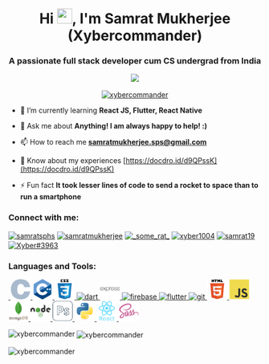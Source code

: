 <h1 align="center">Hi <img src="https://media.tenor.com/images/b617c36f9db276d3146e974b8ff64f4c/tenor.gif" height="30" width="30">, I'm Samrat Mukherjee (Xybercommander)</h1>
<h3 align="center">A passionate full stack developer cum CS undergrad from India</h3>
<p align="center"><img src="https://i.imgur.com/umyYjo0.gif"></p>

<p align="center"> <a href="https://github.com/ryo-ma/github-profile-trophy"><img src="https://github-profile-trophy.vercel.app/?username=xybercommander" alt="xybercommander" /></a> </p>

- 🌱 I’m currently learning **React JS, Flutter, React Native**

- 💬 Ask me about **Anything! I am always happy to help! :)**

- 📫 How to reach me **samratmukherjee.sps@gmail.com**

- 📄 Know about my experiences [https://docdro.id/d9QPssK](https://docdro.id/d9QPssK)

- ⚡ Fun fact **It took lesser lines of code to send a rocket to space than to run a smartphone**

<h3 align="left">Connect with me:</h3>
<p align="left">
<a href="https://twitter.com/samratsphs" target="blank"><img align="center" src="https://cdn.jsdelivr.net/npm/simple-icons@3.0.1/icons/twitter.svg" alt="samratsphs" height="30" width="40" /></a>
<a href="https://linkedin.com/in/samratmukherjee" target="blank"><img align="center" src="https://cdn.jsdelivr.net/npm/simple-icons@3.0.1/icons/linkedin.svg" alt="samratmukherjee" height="30" width="40" /></a>
<a href="https://instagram.com/_some_rat_" target="blank"><img align="center" src="https://cdn.jsdelivr.net/npm/simple-icons@3.0.1/icons/instagram.svg" alt="_some_rat_" height="30" width="40" /></a>
<a href="https://www.codechef.com/users/xyber1004" target="blank"><img align="center" src="https://cdn.jsdelivr.net/npm/simple-icons@3.1.0/icons/codechef.svg" alt="xyber1004" height="30" width="40" /></a>
<a href="https://codeforces.com/profile/samrat19" target="blank"><img align="center" src="https://cdn.jsdelivr.net/npm/simple-icons@3.0.1/icons/codeforces.svg" alt="samrat19" height="30" width="40" /></a>
<a href="https://discord.gg/Xyber#3963" target="blank"><img align="center" src="https://cdn.jsdelivr.net/npm/simple-icons@3.0.1/icons/discord.svg" alt="Xyber#3963" height="30" width="40" /></a>
</p>

<h3 align="left">Languages and Tools:</h3>
<p align="left"> <a href="https://www.cprogramming.com/" target="_blank"> &nbsp;<img src="https://raw.githubusercontent.com/devicons/devicon/master/icons/c/c-original.svg" alt="c" width="40" height="40"/> </a> <a href="https://www.w3schools.com/cpp/" target="_blank"> <img src="https://raw.githubusercontent.com/devicons/devicon/master/icons/cplusplus/cplusplus-original.svg" alt="cplusplus" width="40" height="40"/> </a> <a href="https://www.w3schools.com/css/" target="_blank"> <img src="https://raw.githubusercontent.com/devicons/devicon/master/icons/css3/css3-original-wordmark.svg" alt="css3" width="40" height="40"/> </a> <a href="https://dart.dev" target="_blank"> <img src="https://www.vectorlogo.zone/logos/dartlang/dartlang-icon.svg" alt="dart" width="40" height="40"/> </a> <a href="https://expressjs.com" target="_blank"> <img src="https://raw.githubusercontent.com/devicons/devicon/master/icons/express/express-original-wordmark.svg" alt="express" width="40" height="40"/> </a> <a href="https://firebase.google.com/" target="_blank"> <img src="https://www.vectorlogo.zone/logos/firebase/firebase-icon.svg" alt="firebase" width="40" height="40"/> </a> <a href="https://flutter.dev" target="_blank"> <img src="https://www.vectorlogo.zone/logos/flutterio/flutterio-icon.svg" alt="flutter" width="40" height="40"/> </a> <a href="https://git-scm.com/" target="_blank"> <img src="https://www.vectorlogo.zone/logos/git-scm/git-scm-icon.svg" alt="git" width="40" height="40"/> </a> <a href="https://www.w3.org/html/" target="_blank"> <img src="https://raw.githubusercontent.com/devicons/devicon/master/icons/html5/html5-original-wordmark.svg" alt="html5" width="40" height="40"/> </a> <a href="https://developer.mozilla.org/en-US/docs/Web/JavaScript" target="_blank"> <img src="https://raw.githubusercontent.com/devicons/devicon/master/icons/javascript/javascript-original.svg" alt="javascript" width="40" height="40"/> </a> <a href="https://www.mongodb.com/" target="_blank"> <img src="https://raw.githubusercontent.com/devicons/devicon/master/icons/mongodb/mongodb-original-wordmark.svg" alt="mongodb" width="40" height="40"/> </a> <a href="https://nodejs.org" target="_blank"> <img src="https://raw.githubusercontent.com/devicons/devicon/master/icons/nodejs/nodejs-original-wordmark.svg" alt="nodejs" width="40" height="40"/> </a> <a href="https://www.photoshop.com/en" target="_blank"> <img src="https://raw.githubusercontent.com/devicons/devicon/master/icons/photoshop/photoshop-line.svg" alt="photoshop" width="40" height="40"/> </a> <a href="https://www.python.org" target="_blank"> <img src="https://raw.githubusercontent.com/devicons/devicon/master/icons/python/python-original.svg" alt="python" width="40" height="40"/> </a> <a href="https://reactjs.org/" target="_blank"> <img src="https://raw.githubusercontent.com/devicons/devicon/master/icons/react/react-original-wordmark.svg" alt="react" width="40" height="40"/> </a> <a href="https://sass-lang.com" target="_blank"> <img src="https://raw.githubusercontent.com/devicons/devicon/master/icons/sass/sass-original.svg" alt="sass" width="40" height="40"/> </a> </p>

<p><img align="left" src="https://github-readme-stats.vercel.app/api/top-langs?username=xybercommander&show_icons=true&locale=en&layout=compact" alt="xybercommander" /></p>

<p>&nbsp;<img align="center" src="https://github-readme-stats.vercel.app/api?username=xybercommander&show_icons=true&locale=en" alt="xybercommander" /></p>

<p><img align="center" src="https://github-readme-streak-stats.herokuapp.com/?user=xybercommander&" alt="xybercommander" /></p>
